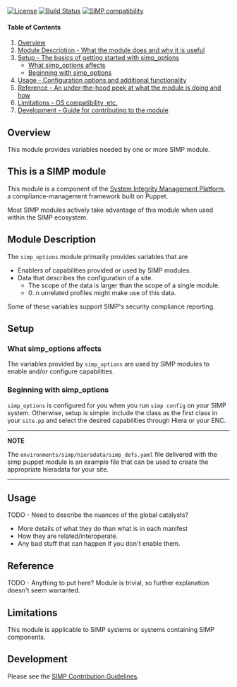 [![License](http://img.shields.io/:license-apache-blue.svg)](http://www.apache.org/licenses/LICENSE-2.0.html) [![Build Status](https://travis-ci.org/simp/pupmod-simp-simp_options.svg)](https://travis-ci.org/simp/pupmod-simp-simp_options) [![SIMP compatibility](https://img.shields.io/badge/SIMP%20compatibility-4.2.*%2F5.1.*-orange.svg)](https://img.shields.io/badge/SIMP%20compatibility-4.2.*%2F5.1.*-orange.svg)

#### Table of Contents

1. [Overview](#overview)
2. [Module Description - What the module does and why it is useful](#module-description)
3. [Setup - The basics of getting started with simp_options](#setup)
    * [What simp_options affects](#what-simp_options-affects)
    * [Beginning with simp_options](#beginning-with-simp_options)
4. [Usage - Configuration options and additional functionality](#usage)
5. [Reference - An under-the-hood peek at what the module is doing and how](#reference)
6. [Limitations - OS compatibility, etc.](#limitations)
7. [Development - Guide for contributing to the module](#development)

## Overview

This module provides variables needed by one or more SIMP module.

## This is a SIMP module
This module is a component of the [System Integrity Management Platform](https://github.com/NationalSecurityAgency/SIMP), a compliance-management framework built on Puppet.

Most SIMP modules actively take advantage of this module when used within the SIMP ecosystem.

## Module Description

The `simp_options` module primarily provides variables that are
* Enablers of capabilities provided or used by SIMP modules.
* Data that describes the configuration of a site.
  * The scope of the data is larger than the scope of a single module.
  * 0..n unrelated profiles might make use of this data.

Some of these variables support SIMP's security compliance reporting.

## Setup

### What simp_options affects

The variables provided by `simp_options` are used by SIMP modules to
enable and/or configure capabilities.

### Beginning with simp_options

`simp_options` is configured for you when you run ```simp config``` on your SIMP
system.  Otherwise, setup is simple:  include the class as the first class in your
```site.pp``` and select the desired capabilities through Hiera or your ENC.

--------------------

 **NOTE**

 The ```environments/simp/hieradata/simp_defs.yaml``` file delivered with the
 simp puppet module is an example file that can be used to create the
 appropriate hieradata for your site.

--------------------

## Usage

TODO - Need to describe the nuances of the global catalysts?
* More details of what they do than what is in each manifest
* How they are related/interoperate.
* Any bad stuff that can happen if you don't enable them.

## Reference

TODO - Anything to put here?  Module is trivial, so further explanation
doesn't seem warranted.

## Limitations

This module is applicable to SIMP systems or systems containing SIMP components.

## Development

Please see the [SIMP Contribution Guidelines](https://simp-project.atlassian.net/wiki/display/SD/Contributing+to+SIMP).
